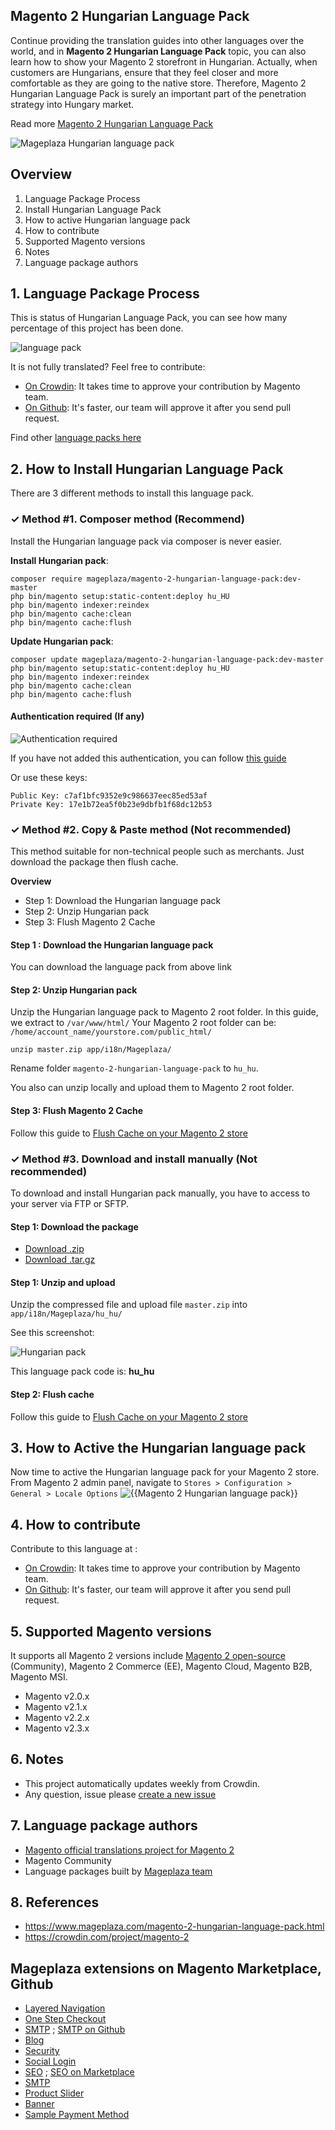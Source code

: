 ## Magento 2 Hungarian Language Pack

Continue providing the translation guides into other languages over the world, and in **Magento 2 Hungarian Language Pack** topic, you can also learn how to show your Magento 2 storefront in Hungarian. Actually, when customers are Hungarians, ensure that they feel closer and more comfortable as they are going to the native store. Therefore, Magento 2 Hungarian Language Pack is surely an important part of the penetration strategy into Hungary market.

Read more [Magento 2 Hungarian Language Pack](https://www.mageplaza.com/magento-2-hungarian-language-pack.html)

![Mageplaza Hungarian language pack](https://i.imgur.com/qjWPj1W.png)

## Overview

1. Language Package Process
2. Install Hungarian Language Pack
3. How to active Hungarian language pack
4. How to contribute
5. Supported Magento versions
6. Notes
7. Language package authors

## 1. Language Package Process

This is status of Hungarian Language Pack, you can see how many percentage of this project has been done.

![language pack](http://progressed.io/bar/60?title=translated)

It is not fully translated? Feel free to contribute:
- [On Crowdin](https://crowdin.com/project/magento-2): It takes time to approve your contribution by Magento team.
- [On Github](https://github.com/mageplaza/magento-2-hungarian-language-pack/blob/master/HOW-TO-CONTRIBUTE.md): It's faster, our team will approve it after you send pull request.


Find other [language packs here](https://www.mageplaza.com/kb/magento-2-language-pack/)

## 2. How to Install Hungarian Language Pack

There are 3 different methods to install this language pack.

### ✓ Method #1. Composer method (Recommend)
Install the Hungarian language pack via composer is never easier.

**Install Hungarian pack**:

```
composer require mageplaza/magento-2-hungarian-language-pack:dev-master
php bin/magento setup:static-content:deploy hu_HU
php bin/magento indexer:reindex
php bin/magento cache:clean
php bin/magento cache:flush

```


**Update  Hungarian pack**:

```
composer update mageplaza/magento-2-hungarian-language-pack:dev-master
php bin/magento setup:static-content:deploy hu_HU
php bin/magento indexer:reindex
php bin/magento cache:clean
php bin/magento cache:flush

```

#### Authentication required (If any)

![Authentication required](https://cdn.mageplaza.com/media/general/dmryiPk.png)

If you have not added this authentication, you can follow [this guide](http://devdocs.magento.com/guides/v2.0/install-gde/prereq/connect-auth.html)

Or use these keys:

```
Public Key: c7af1bfc9352e9c986637eec85ed53af
Private Key: 17e1b72ea5f0b23e9dbfb1f68dc12b53
```



### ✓ Method #2. Copy & Paste method (Not recommended)

This method suitable for non-technical people such as merchants. Just download the package then flush cache.

**Overview**

- Step 1: Download the Hungarian language pack
- Step 2: Unzip Hungarian pack
- Step 3: Flush Magento 2 Cache

#### Step 1 : Download the Hungarian language pack

You can download the language pack from above link

#### Step 2: Unzip Hungarian pack

Unzip the Hungarian language pack to Magento 2 root folder. In this guide, we extract to `/var/www/html/`
Your Magento 2 root folder can be: `/home/account_name/yourstore.com/public_html/`

```
unzip master.zip app/i18n/Mageplaza/
```

Rename folder `magento-2-hungarian-language-pack` to `hu_hu`.


You also can unzip locally and upload them to Magento 2 root folder.

#### Step 3: Flush Magento 2 Cache

Follow this guide to [Flush Cache on your Magento 2 store](https://www.mageplaza.com/kb/how-flush-enable-disable-cache.html)


### ✓ Method #3. Download and install manually (Not recommended)

To download and install Hungarian pack manually, you have to access to your server via FTP or SFTP.

#### Step 1: Download the package

- [Download .zip](https://github.com/mageplaza/magento-2-hungarian-language-pack/archive/master.zip)
- [Download .tar.gz](https://github.com/mageplaza/magento-2-hungarian-language-pack/tarball/master)

#### Step 1: Unzip and upload

Unzip the compressed file and upload file `master.zip` into `app/i18n/Mageplaza/hu_hu/`

See this screenshot:

![Hungarian pack](https://cdn3.mageplaza.com/media/general/language-pack.png)

This language pack code is: **hu_hu**

#### Step 2: Flush cache

Follow this guide to [Flush Cache on your Magento 2 store](https://www.mageplaza.com/kb/how-flush-enable-disable-cache.html)


## 3. How to Active the Hungarian language pack 

Now time to active the Hungarian language pack for your Magento 2 store. From Magento 2 admin panel, navigate to `Stores > Configuration > General > Locale Options`
![{{Magento 2 Hungarian language pack}}](https://cdn.mageplaza.com/media/general/aPSUA0l.png)


## 4. How to contribute

Contribute to this language at :
- [On Crowdin](https://crowdin.com/project/magento-2): It takes time to approve your contribution by Magento team.
- [On Github](https://github.com/mageplaza/magento-2-hungarian-language-pack/blob/master/HOW-TO-CONTRIBUTE.md): It's faster, our team will approve it after you send pull request.


## 5. Supported Magento versions

It supports all Magento 2 versions include [Magento 2 open-source](https://www.mageplaza.com/download-magento/) (Community), Magento 2 Commerce (EE), Magento Cloud, Magento B2B, Magento MSI.


- Magento v2.0.x
- Magento v2.1.x
- Magento v2.2.x
- Magento v2.3.x



## 6. Notes 

- This project automatically updates weekly from Crowdin.
- Any question, issue please [create a new issue](https://github.com/mageplaza/magento-2-hungarian-language-pack/issues/new)

## 7. Language package authors

- [Magento official translations project for Magento 2](https://crowdin.com/project/magento-2)
- Magento Community
- Language packages built by [Mageplaza team](https://www.mageplaza.com/)


## 8. References 

- https://www.mageplaza.com/magento-2-hungarian-language-pack.html
- https://crowdin.com/project/magento-2



## Mageplaza extensions on Magento Marketplace, Github


- [Layered Navigation](https://marketplace.magento.com/mageplaza-layered-navigation-m2.html)
- [One Step Checkout](https://marketplace.magento.com/mageplaza-magento-2-one-step-checkout-extension.html)
- [SMTP](https://marketplace.magento.com/mageplaza-module-smtp.html) ; [SMTP on Github](https://github.com/mageplaza/magento-2-smtp)
- [Blog](https://github.com/mageplaza/magento-2-blog)
- [Security](https://marketplace.magento.com/mageplaza-module-security.html)
- [Social Login](https://github.com/mageplaza/magento-2-social-login)
- [SEO](https://github.com/mageplaza/magento-2-seo) ; [SEO on Marketplace](https://marketplace.magento.com/mageplaza-magento-2-seo-extension.html)
- [SMTP](https://github.com/mageplaza/magento-2-smtp)
- [Product Slider](https://github.com/mageplaza/magento-2-product-slider)
- [Banner](https://github.com/mageplaza/magento-2-banner-slider)
- [Sample Payment Method](https://github.com/mageplaza/magento-2-sample-payment-method)



